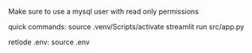 Make sure to use a mysql user with read only permissions

quick commands:
source .venv/Scripts/activate
streamlit run src/app.py

retlode .env:
source .env
